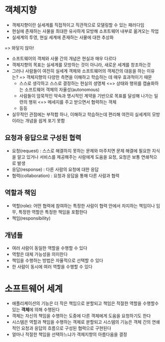 # 객체지향

- 객체지향이란 실세계를 직접적이고 직관적으로 모델링할 수 있는 패러다임
- 현실에 존재하는 사물을 최대한 유사하게 모방해 소프트웨어 내부로 옮겨오는 작업
- 실세계의 투영, 현실 세계에 존재하는 사물에 대한 추상화

=> 와닿지 않아!

- 소프트웨어의 객체와 사물 간의 개념은 현실과 매우 다르다
- 객체지향의 목표는 실세계를 모방하는 것이 아니라, 새로운 세계를 창조하는것
- 그러나 사람들이 여전히 실세계 객체와 소프트웨어의 객체간의 대응을 하는 이유는? => 객체지향의 다양한 측면을 이해하고 학습하는 데 매우 효과적이기 때문
  - 스스로 생각하고 스스로 결정하는 현실의 생명체 <=> 상태와 행위를 캡슐화하는 소프트웨어 객체의 자율성(autonomous)
  - 사람들이 암묵적인 약속과 명시적인 계약을 기반으로 목표를 달성해 나가는 일련의 행위 <=> 메세지를 주고 받으면서 협력하는 객체
  - 등등
- 실무적인 관점에는 부적합 하나, 이해하고 학습하는데 편리해 여전히 실세계의 모방이라는 개념을 쉽게 포기 못함

## 요청과 응답으로 구성된 협력

- 요청(request) : 스스로 해결하지 못하는 문제와 마주치면 문제 해결에 필요한 지식을 알고 있거나 서비스를 제공해주는 사람에게 도움을 요청, 요청은 보통 연쇄적으로 발생
- 응답(response) : 다른 사람의 요청에 대한 응답
- 협력(collaboration) : 요청과 응답을 통해 다른 사람과 협력

## 역할과 책임

- 역할(role): 어떤 협력에 참여하는 특정한 사람이 협력 안에서 차지하는 책임이나 임무, 특정한 역할은 특정한 책임을 포함한다
- 책임(responsibility)

## 개념들

- 여러 사람이 동일한 역할을 수행할 수 있다
- 역할은 대체 가능성을 의미한다
- 책임을 수행하는 방법은 자율적으로 선택할 수 있다
- 한 사람이 동시에 여러 역할을 수행할 수 있다

# 소프트웨어 세계

- 애플리케이션의 기능은 더 작은 책임으로 분할되고 책임은 적절한 역할을 수행할수 있는 **객체**에 의해 수행된다
- 객체는 자신의 책임을 수행하는 도중에 다른 객체에게 도움을 요청하기도 한다
- 시스템은 역할과 책임을 수행하는 객체로 분할되고 시스템의 기능은 객체 간의 연쇄적인 요청과 응답의 흐름으로 구성된 협력으로 구현된다
- 얼마나 적절한 책임을 선택하느냐가 객체지향의 아름다움을 결정
